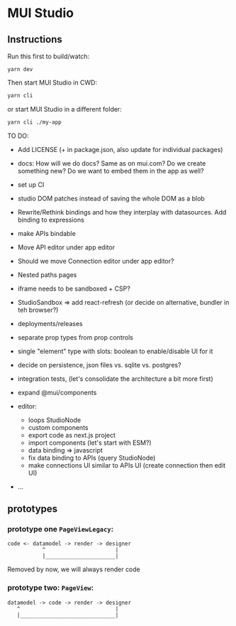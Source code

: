 # MUI Studio

## Instructions

Run this first to build/watch:

```
yarn dev
```

Then start MUI Studio in CWD:

```sh
yarn cli
```

or start MUI Studio in a different folder:

```sh
yarn cli ./my-app
```

TO DO:

- Add LICENSE (+ in package.json, also update for individual packages)
- docs: How will we do docs? Same as on mui.com? Do we create something new? Do we want to embed them in the app as well?
- set up CI
- studio DOM patches instead of saving the whole DOM as a blob
- Rewrite/Rethink bindings and how they interplay with datasources. Add binding to expressions
- make APIs bindable
- Move API editor under app editor
- Should we move Connection editor under app editor?
- Nested paths pages
- iframe needs to be sandboxed + CSP?
- StudioSandbox => add react-refresh (or decide on alternative, bundler in teh browser?)
- deployments/releases

- separate prop types from prop controls
- single "element" type with slots: boolean to enable/disable UI for it

- decide on persistence, json files vs. sqlite vs. postgres?
- integration tests, (let's consolidate the architecture a bit more first)
- expand @mui/components
- editor:
  - loops StudioNode
  - custom components
  - export code as next.js project
  - import components (let's start with ESM?)
  - data binding => javascript
  - fix data binding to APIs (query StudioNode)
  - make connections UI similar to APIs UI (create connection then edit UI)
- ...

## prototypes

### prototype one `PageViewLegacy`:

```
code <- datamodel -> render -> designer
           ^                      |
           |______________________|
```

Removed by now, we will always render code

### prototype two: `PageView`:

```
datamodel -> code -> render -> designer
   ^                              |
   |______________________________|
```
